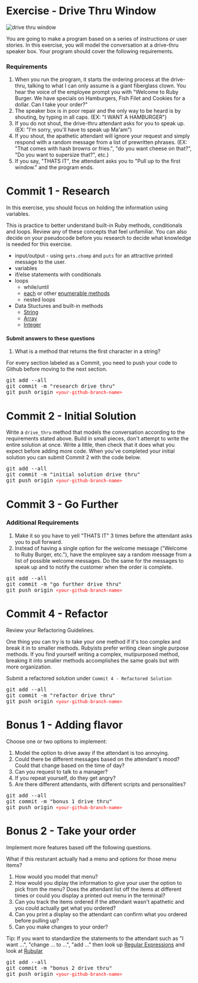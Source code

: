 # Exercise - Drive Thru Window

![drive thru window](resources/drive-thru-box.jpg)

You are going to make a program based on a series of instructions or user stories. In this exercise, you will model the conversation at a drive-thru speaker box. Your program should cover the following requirements.

### Requirements

1. When you run the program, it starts the ordering process at the drive-thru, talking to what I can only assume is a giant fiberglass clown. You hear the voice of the employee prompt you with "Welcome to Ruby Burger. We have specials on Hamburgers, Fish Filet and Cookies for a dollar. Can I take your order?"
2. The speaker box is in poor repair and the only way to be heard is by shouting, by typing in all caps. (EX: "I WANT A HAMBURGER")
3. If you do not shout, the drive-thru attendant asks for you to speak up. (EX: "I'm sorry, you'll have to speak up Ma'am")
4. If you shout, the apathetic attendant will ignore your request and simply respond with a random message from a list of prewritten phrases. (EX: "That comes with hash browns or fries.", "do you want cheese on that?", "Do you want to supersize that?", etc.)
5. If you say, "THATS IT", the attendant asks you to "Pull up to the first window." and the program ends.

# Commit 1 - Research

In this exercise, you should focus on holding the information using variables.

This is practice to better understand built-in Ruby methods, conditionals and loops. Review any of these concepts that feel unfamiliar. You can also decide on your pseudocode before you research to decide what knowledge is needed for this exercise.

- input/output - using `gets.chomp` and `puts` for an attractive printed message to the user.
- variables
- if/else statements with conditionals
- loops 
  - while/until
  - [each](https://ruby-doc.org/core-2.4.0/Array.html#method-i-each) or other [enumerable methods](https://ruby-doc.org/core-2.4.0/Enumerable.html)
  - nested loops
- Data Stuctures and built-in methods
  - [String](https://ruby-doc.org/core-2.4.0/String.html)
  - [Array](https://ruby-doc.org/core-2.4.0/Array.html)
  - [Integer](https://ruby-doc.org/core-2.4.0/Integer.html)

#### Submit answers to these questions

1. What is a method that returns the first character in a string?

For every section labeled as a Commit, you need to push your code to Github before moving to the next section.

<div class="highlight highlight-source-gfm"><pre>
git add --all
git commit -m "research drive thru"
git push origin <code style="color: red;">&lt;your-github-branch-name></code>
</pre></div>

# Commit 2 - Initial Solution

Write a `drive_thru` method that models the conversation according to the requirements stated above. Build in small pieces, don't attempt to write the entire solution at once. Write a little, then check that it does what you expect before adding more code. When you've completed your initial solution you can submit Commit 2 with the code below.

<div class="highlight highlight-source-gfm"><pre>
git add --all
git commit -m "initial solution drive thru"
git push origin <code style="color: red;">&lt;your-github-branch-name></code>
</pre></div>

# Commit 3 - Go Further

### Additional Requirements

1. Make it so you have to yell "THATS IT" 3 times before the attendant asks you to pull forward.
2. Instead of having a single option for the welcome message ("Welcome to Ruby Burger, etc."), have the employee say a random message from a list of possible welcome messages. Do the same for the messages to speak up and to notify the customer when the order is complete.

<div class="highlight highlight-source-gfm"><pre>
git add --all
git commit -m "go further drive thru"
git push origin <code style="color: red;">&lt;your-github-branch-name></code>
</pre></div>

# Commit 4 - Refactor

Review your Refactoring Guidelines. 

One thing you can try is to take your one method if it's too complex and break it in to smaller methods. Rubyists prefer writing clean single purpose methods. If you find yourself writing a complex, mutipurposed method, breaking it into smaller methods accomplishes the same goals but with more organization.

Submit a refactored solution under `Commit 4 - Refactored Solution`

<div class="highlight highlight-source-gfm"><pre>
git add --all
git commit -m "refactor drive thru"
git push origin <code style="color: red;">&lt;your-github-branch-name></code>
</pre></div>

# Bonus 1 - Adding flavor

Choose one or two options to implement:

1. Model the option to drive away if the attendant is too annoying.
2. Could there be different messages based on the attendant's mood? Could that change based on the time of day?
3. Can you request to talk to a manager?
4. If you repeat yourself, do they get angry?
5. Are there different attendants, with different scripts and personalities?

<div class="highlight highlight-source-gfm"><pre>
git add --all
git commit -m "bonus 1 drive thru"
git push origin <code style="color: red;">&lt;your-github-branch-name></code>
</pre></div>

# Bonus 2 - Take your order

Implement more features based off the following questions.

What if this resturant actually had a menu and options for those menu items?

1. How would you model that menu? 
2. How would you diplay the information to give your user the option to pick from the menu? Does the attendant list off the items at different times or could you display a printed out menu in the terminal?
3. Can you track the items ordered if the attendant wasn't apathetic and you could actually get what you ordered?
4. Can you print a display so the attendant can confirm what you ordered before pulling up?
5. Can you make changes to your order?

Tip: If you want to standardize the statements to the attendant such as "I want ...", "change ... to ...", "add ..." then look up [Regular Expressions](https://ruby-doc.org/core-2.4.1/Regexp.html) and look at [Rubular](http://rubular.com/)

<div class="highlight highlight-source-gfm"><pre>
git add --all
git commit -m "bonus 2 drive thru"
git push origin <code style="color: red;">&lt;your-github-branch-name></code>
</pre></div>

